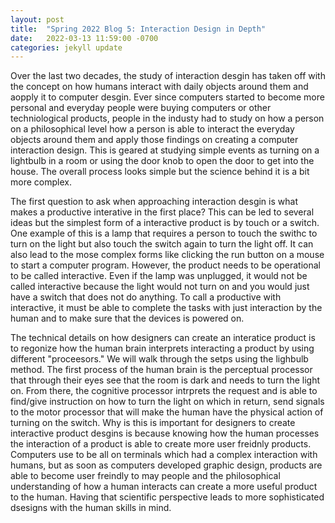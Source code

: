 ```yaml
---
layout: post
title:  "Spring 2022 Blog 5: Interaction Design in Depth"
date:   2022-03-13 11:59:00 -0700
categories: jekyll update
---
```

Over the last two decades, the study of interaction desgin has taken off with the concept on how humans interact with daily objects around them and aopply it to computer desgin. Ever since computers started to become more personal and everyday people were buying computers or other techniological products, people in the industy had to study on how a person on a philosophical level how a person is able to interact the everyday objects around them and apply those findings on creating a computer interaction design. This is geared at studying simple events as turning on a lightbulb in a room or using the door knob to open the door to get into the house. The overall process looks simple but the science behind it is a bit more complex.

The first question to ask when approaching interaction desgin is what makes a productive interative in the first place? This can be led to several ideas but the simplest form of a interactive product is by touch or a switch. One example of this is a lamp that requires a person to touch the swithc to turn on the light but also touch the switch again to turn the light off. It can also lead to the mose complex forms like clicking the run button on a mouse to start a computer program. However, the product needs to be operational to be called interactive. Even if the lamp was unplugged, it would not be called interactive because the light would not turn on and you would just have a switch that does not do anything. To call a productive with interactive, it must be able to complete the tasks with just interaction by the human and to make sure that the devices is powered on.

The technical details on how designers can create an interatice product is to regonize how the human brain interprets interacting a product by using different "proceesors." We will walk through the setps using the lighbulb method. The first process of the human brain is the perceptual processor that through their eyes see that the room is dark and needs to turn the light on. From there, the cognitive processor intrprets the request and is able to find/give instruction on how to turn the light on which in return, send signals to the motor processor that will make the human have the physical action of turning on the switch. Why is this is important for designers to create interactive product desgins is because knowing how the human processes the interaction of a product is able to create more user freidnly products. Computers use to be all on terminals which had a complex interaction with humans, but as soon as computers developed graphic design, products are able to become user freindly to may people and the philosophical understanding of how a human interacts can create a more useful product to the human. Having that scientific perspective leads to more sophisticated dsesigns with the human skills in mind.